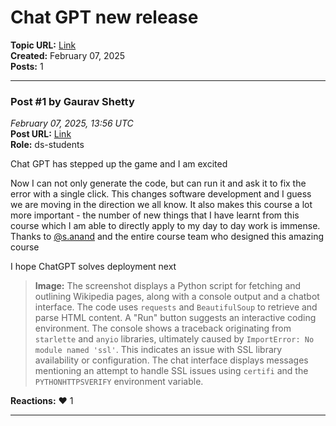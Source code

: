 # Chat GPT new release
**Topic URL:** [Link](https://discourse.onlinedegree.iitm.ac.in/t/chat-gpt-new-release/166498)  
**Created:** February 07, 2025  
**Posts:** 1  

---

### Post #1 by **Gaurav Shetty**
*February 07, 2025, 13:56 UTC*  
**Post URL:** [Link](https://discourse.onlinedegree.iitm.ac.in/t/chat-gpt-new-release/166498/1)  
**Role:**  ds-students

Chat GPT has stepped up the game and I am excited

Now I can not only generate the code, but can run it and ask it to fix the error with a single click. This changes software development and I guess we are moving in the direction we all know. It also makes this course a lot more important - the number of new things that I have learnt from this course which I am able to directly apply to my day to day work is immense. Thanks to [@s.anand](https://discourse.onlinedegree.iitm.ac.in/u/s.anand) and the entire course team who designed this amazing course

I hope ChatGPT solves deployment next



> **Image:** The screenshot displays a Python script for fetching and outlining Wikipedia pages, along with a console output and a chatbot interface.  The code uses `requests` and `BeautifulSoup` to retrieve and parse HTML content. A "Run" button suggests an interactive coding environment. The console shows a traceback originating from `starlette` and `anyio` libraries, ultimately caused by `ImportError: No module named 'ssl'`. This indicates an issue with SSL library availability or configuration. The chat interface displays messages mentioning an attempt to handle SSL issues using `certifi` and the `PYTHONHTTPSVERIFY` environment variable.



**Reactions:** ❤️ 1

---
